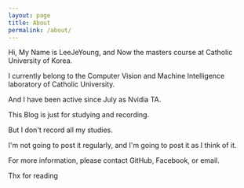 ```yaml
---
layout: page
title: About
permalink: /about/
---
```


<amp-img width="300" height="300" layout="responsive" src="{{ site.baseurl }}assets/images/profile_image.jpg"></amp-img>

Hi, My Name is LeeJeYoung, and Now the masters course at Catholic University of Korea.

I currently belong to the Computer Vision and Machine Intelligence laboratory of Catholic University.

And I have been active since July as Nvidia TA.

This Blog is just for studying and recording.

But I don't record all my studies.

I'm not going to post it regularly, and I'm going to post it as I think of it.

For more information, please contact GitHub, Facebook, or email.

Thx for reading